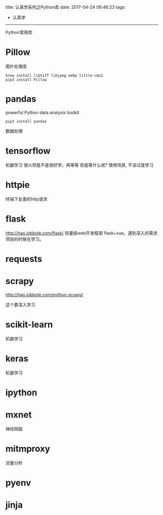 title: 认真学系列之Python库
date: 2017-04-24 06:46:23
tags: 
- 认真学
---

Python常用库
<!--more-->


# Pillow
图片处理库
```shell
brew install libtiff libjpeg webp little-cms2
pip3 install Pillow
```
# pandas
powerful Python data analysis toolkit
```shell
pip3 install pandas
```
数据处理

# tensorflow
机器学习
很火但是不是很好学。再等等
但是等什么呢?
使用场景, 不该过度学习

# httpie
终端下友善的http请求

# flask
<http://hao.jobbole.com/flask/>
轻量级web开发框架
flask+vue。遇到深入的需求项目的时候在学习。

# requests


# scrapy
<http://hao.jobbole.com/python-scrapy/>

这个要深入学习

# scikit-learn
机器学习

# keras
机器学习

# ipython


# mxnet
神经网路

# mitmproxy
流量分析
# pyenv

# jinja
